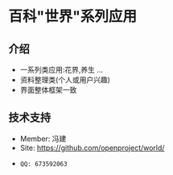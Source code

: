 ﻿百科"世界"系列应用
==============================

介绍
--------
- 一系列类应用:花界,养生 ...
- 资料整理类(个人或用户兴趣)
- 界面整体框架一致

技术支持
------------------------------------
- Member: 冯建
-   Site: <https://github.com/openproject/world/>
-     QQ: 673592063
